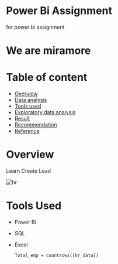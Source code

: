 # Power Bi Assignment
for power bi  assignment

# We are miramore

# Table of content
- [Overview](#overview)
- [Data analysis](#overview)
- [Tools used](#tools-used)
- [Exploratory data analysis](#overview)
- [Result](#overview)
- [Recommendation](#overview)
- [Reference](#overview)

# Overview
Learn Create Lead

![hr](https://github.com/user-attachments/assets/27a84132-e2e9-4762-8da5-0458b1258839)

# Tools Used
- Power Bi
- SQL
- Excel

  ```Total_emp = countrows([hr_data])```

